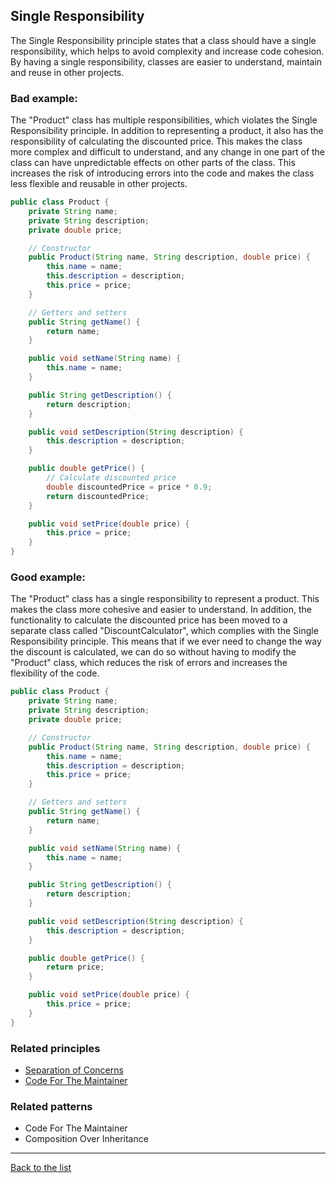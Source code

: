 ## Single Responsibility

The Single Responsibility principle states that a class should have a single responsibility, which helps to avoid complexity and increase code cohesion. By having a single responsibility, classes are easier to understand, maintain and reuse in other projects.

### Bad example:

The "Product" class has multiple responsibilities, which violates the Single Responsibility principle. In addition to representing a product, it also has the responsibility of calculating the discounted price. This makes the class more complex and difficult to understand, and any change in one part of the class can have unpredictable effects on other parts of the class. This increases the risk of introducing errors into the code and makes the class less flexible and reusable in other projects.

```Java
public class Product {
    private String name;
    private String description;
    private double price;

    // Constructor
    public Product(String name, String description, double price) {
        this.name = name;
        this.description = description;
        this.price = price;
    }

    // Getters and setters
    public String getName() {
        return name;
    }

    public void setName(String name) {
        this.name = name;
    }

    public String getDescription() {
        return description;
    }

    public void setDescription(String description) {
        this.description = description;
    }

    public double getPrice() {
        // Calculate discounted price
        double discountedPrice = price * 0.9;
        return discountedPrice;
    }

    public void setPrice(double price) {
        this.price = price;
    }
}
```

### Good example:

The "Product" class has a single responsibility to represent a product. This makes the class more cohesive and easier to understand. In addition, the functionality to calculate the discounted price has been moved to a separate class called "DiscountCalculator", which complies with the Single Responsibility principle. This means that if we ever need to change the way the discount is calculated, we can do so without having to modify the "Product" class, which reduces the risk of errors and increases the flexibility of the code.

```Java
public class Product {
    private String name;
    private String description;
    private double price;

    // Constructor
    public Product(String name, String description, double price) {
        this.name = name;
        this.description = description;
        this.price = price;
    }

    // Getters and setters
    public String getName() {
        return name;
    }

    public void setName(String name) {
        this.name = name;
    }

    public String getDescription() {
        return description;
    }

    public void setDescription(String description) {
        this.description = description;
    }

    public double getPrice() {
        return price;
    }

    public void setPrice(double price) {
        this.price = price;
    }
}
```

### Related principles

- [Separation of Concerns](../../principles/general/separationofconcerns.md)
- [Code For The Maintainer](../../principles/general/codeformantainer.md)

### Related patterns

- Code For The Maintainer
- Composition Over Inheritance

---

[Back to the list](./README.md)

